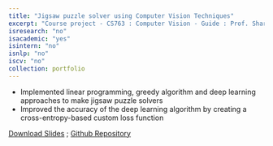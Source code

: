 ```yaml
---
title: "Jigsaw puzzle solver using Computer Vision Techniques"
excerpt: "Course project - CS763 : Computer Vision - Guide : Prof. Sharat Chandran"
isresearch: "no"
isacademic: "yes"
isintern: "no"
isnlp: "no"
iscv: "no"
collection: portfolio
---
```


* Implemented linear programming, greedy algorithm and deep learning approaches to make jigsaw puzzle solvers
* Improved the accuracy of the deep learning algorithm by creating a cross-entropy-based custom loss function


[Download Slides](http://amparulekar.github.io/files/CVpres.pdf) ; [Github Repository](https://github.com/Amparulekar/Jigsaw-puzzle-solver-using-Computer-Vision-Techniques)
